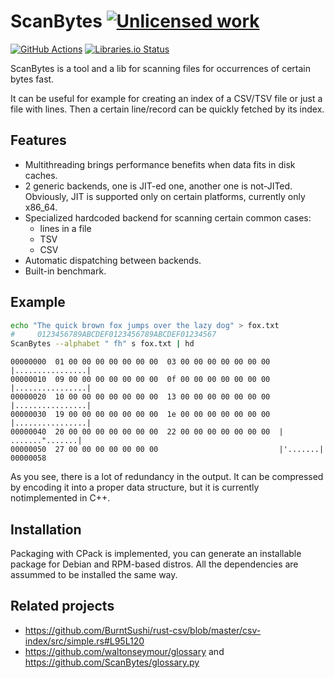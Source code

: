 ScanBytes [![Unlicensed work](https://raw.githubusercontent.com/unlicense/unlicense.org/master/static/favicon.png)](https://unlicense.org/)
=========
[![GitHub Actions](https://github.com/ScanBytes/splitindex.py/workflows/CI/badge.svg)](https://github.com/ScanBytes/splitindex.py/actions/)
[![Libraries.io Status](https://img.shields.io/librariesio/github/ScanBytes/splitindex.py.svg)](https://libraries.io/github/ScanBytes/splitindex.py)

ScanBytes is a tool and a lib for scanning files for occurrences of certain bytes fast.

It can be useful for example for creating an index of a CSV/TSV file or just a file with lines. Then a certain line/record can be quickly fetched by its index.

Features
--------

* Multithreading brings performance benefits when data fits in disk caches.
* 2 generic backends, one is JIT-ed one, another one is not-JITed. Obviously, JIT is supported only on certain platforms, currently only x86_64.
* Specialized hardcoded backend for scanning certain common cases:
  * lines in a file
  * TSV
  * CSV
* Automatic dispatching between backends.
* Built-in benchmark.

Example
-------

```bash
echo "The quick brown fox jumps over the lazy dog" > fox.txt
#     0123456789ABCDEF0123456789ABCDEF01234567
ScanBytes --alphabet " fh" s fox.txt | hd
```

```
00000000  01 00 00 00 00 00 00 00  03 00 00 00 00 00 00 00  |................|
00000010  09 00 00 00 00 00 00 00  0f 00 00 00 00 00 00 00  |................|
00000020  10 00 00 00 00 00 00 00  13 00 00 00 00 00 00 00  |................|
00000030  19 00 00 00 00 00 00 00  1e 00 00 00 00 00 00 00  |................|
00000040  20 00 00 00 00 00 00 00  22 00 00 00 00 00 00 00  | .......".......|
00000050  27 00 00 00 00 00 00 00                           |'.......|
00000058
```

As you see, there is a lot of redundancy in the output. It can be compressed by encoding it into a proper data structure, but it is currently notimplemented in C++.


Installation
------------

Packaging with CPack is implemented, you can generate an installable package for Debian and RPM-based distros.
All the dependencies are assummed to be installed the same way.


Related projects
----------------
* https://github.com/BurntSushi/rust-csv/blob/master/csv-index/src/simple.rs#L95L120
* https://github.com/waltonseymour/glossary and https://github.com/ScanBytes/glossary.py
